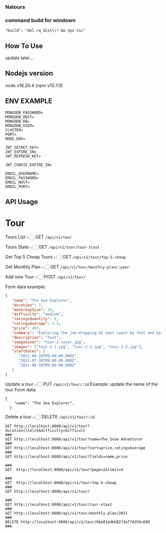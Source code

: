 ### Natours

### command build for windown

`"build": "del /q dist\\* && npx tsc"`

## How To Use

update later...

## Nodejs version

node v18.20.4 (npm v10.7.0)

## ENV EXAMPLE

```
MONGODB_PASSWORD=
MONGODB_HOST=
MONGODB_DB=
MONGODB_USER=
CLUSTER=
PORT=
NODE_ENV=

JWT_SECRET_KEY=
JWT_EXPIRE_IN=
JWT_REFRESH_KEY=

JWT_COOKIE_EXPIRE_IN=

EMAIL_USERNAME=
EMAIL_PASSWORD=
EMAIL_HOST=
EMAIL_PORT=
```

## API Usage

# Tour

Tours List 👉🏻 GET `/api/v1/tour`

Tours State 👉🏻 GET `/api/v1/tour/tour-stast`

Get Top 5 Cheap Tours 👉🏻 GET `/api/v1/tour/top-5-cheap`

Get Monthly Plan 👉🏻 GET `/api/v1/tour/monthly-plan/:year`

Add new Tour 👉🏻 POST `/api/v1/tour/`

Form data example:

```json
{
   "name": "The Sea Explorer",
   "duration": 7,
   "maxGroupSize": 15,
   "difficulty": "medium",
   "ratingsQuantity": 6,
   "ratingsAverage": 4.5,
   "price": 497,
   "summary": "Exploring the jaw-dropping US east coast by foot and by boat",
   "description": "Test",
   "imageCover": "tour-2-cover.jpg",
   "images": ["tour-2-1.jpg", "tour-2-2.jpg", "tour-2-3.jpg"],
   "startDates": [
      "2021-06-19T09:00:00.000Z",
      "2021-07-20T09:00:00.000Z",
      "2021-08-18T09:00:00.000Z"
   ]
}
```

Update a tour 👉🏻 PUT `/api/v1/tour/:id`
Example: update the name of the tour
Form data:

```
{
    "name": "The Sea Explorer",
  }
```

Delete a tour 👉🏻 DELETE `/api/v1/tour/:id`

```
GET http://localhost:8080/api/v1/tour?duration[lte]=5&difficulty=difficult
###
GET http://localhost:8080/api/v1/tour?name=The Snow Adventurer
###
GET http://localhost:8080/api/v1/tour?sort=price,ratingsAverage
###
GET http://localhost:8080/api/v1/tour?fields=name,price

###
GET  http://localhost:8080/api/v1/tour?page=2&limit=4

###
GET  http://localhost:8080/api/v1/tour/top-5-cheap
###
GET http://localhost:8080/api/v1/tour/

###
GET http://localhost:8080/api/v1/tour/tour-stast
###
GET http://localhost:8080/api/v1/tour/monthly-plan/2021
###
DELETE http://localhost:8080/api/v1/tour/66e01edbb827da77d259c699
###

```
